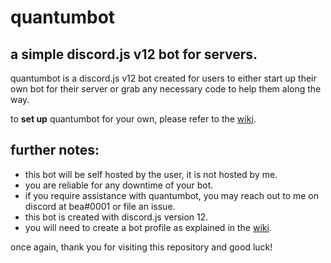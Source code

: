 # quantumbot
## a simple discord.js v12 bot for servers.

quantumbot is a discord.js v12 bot created for users to either start up their own bot for their server or grab any necessary code to help them along the way.

to **set up** quantumbot for your own, please refer to the [wiki](https://github.com/beanini/quantumbot/wiki).

## further notes:
- this bot will be self hosted by the user, it is not hosted by me.
- you are reliable for any downtime of your bot.
- if you require assistance with quantumbot, you may reach out to me on discord at bea#0001 or file an issue.
- this bot is created with discord.js version 12.
- you will need to create a bot profile as explained in the [wiki](https://github.com/beanini/quantumbot/wiki).

once again, thank you for visiting this repository and good luck!
